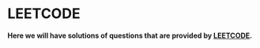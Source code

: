 # LEETCODE    

**Here we will have solutions of questions that are provided by [LEETCODE](https://leetcode.com/).**
